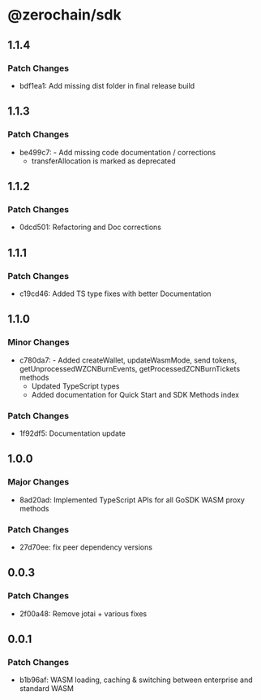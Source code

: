 # @zerochain/sdk

## 1.1.4

### Patch Changes

- bdf1ea1: Add missing dist folder in final release build

## 1.1.3

### Patch Changes

- be499c7: - Add missing code documentation / corrections
  - transferAllocation is marked as deprecated

## 1.1.2

### Patch Changes

- 0dcd501: Refactoring and Doc corrections

## 1.1.1

### Patch Changes

- c19cd46: Added TS type fixes with better Documentation

## 1.1.0

### Minor Changes

- c780da7: - Added createWallet, updateWasmMode, send tokens, getUnprocessedWZCNBurnEvents, getProcessedZCNBurnTickets methods
  - Updated TypeScript types
  - Added documentation for Quick Start and SDK Methods index

### Patch Changes

- 1f92df5: Documentation update

## 1.0.0

### Major Changes

- 8ad20ad: Implemented TypeScript APIs for all GoSDK WASM proxy methods

### Patch Changes

- 27d70ee: fix peer dependency versions

## 0.0.3

### Patch Changes

- 2f00a48: Remove jotai + various fixes

## 0.0.1

### Patch Changes

- b1b96af: WASM loading, caching & switching between enterprise and standard WASM
